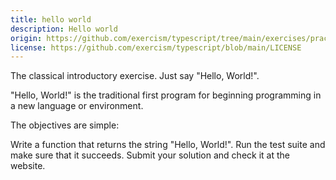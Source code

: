 ```yaml
---
title: hello world
description: Hello world
origin: https://github.com/exercism/typescript/tree/main/exercises/practice/hello-world
license: https://github.com/exercism/typescript/blob/main/LICENSE
---
```


The classical introductory exercise. Just say "Hello, World!".

"Hello, World!" is the traditional first program for beginning programming in a new language or environment.

The objectives are simple:

Write a function that returns the string "Hello, World!".
Run the test suite and make sure that it succeeds.
Submit your solution and check it at the website.
